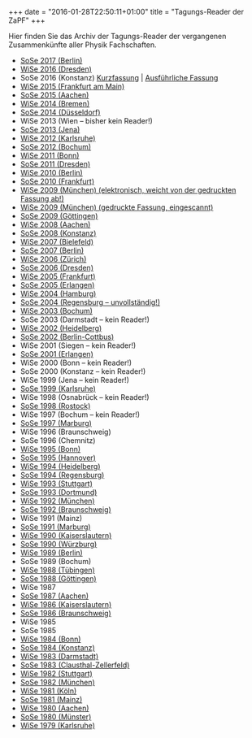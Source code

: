 +++
date = "2016-01-28T22:50:11+01:00"
title = "Tagungs-Reader der ZaPF"
+++

Hier finden Sie das Archiv der Tagungs-Reader der vergangenen Zusammenkünfte aller Physik Fachschaften.

- [SoSe 2017 (Berlin)](/reader/2017_SoSe_Berlin.pdf)
- [WiSe 2016 (Dresden)](/reader/2016_WiSe_Dresden_lang.pdf)
- SoSe 2016 (Konstanz) [Kurzfassung](/reader/2016_SoSe_Konstanz_kurz.pdf) | [Ausführliche Fassung](/reader/2016_SoSe_Konstanz_lang.pdf)
- [WiSe 2015 (Frankfurt am Main)](/reader/Reader_ZaPF_WiSe15_Frankfurt.pdf)
- [SoSe 2015 (Aachen)](/reader/Reader_SoSe15_Aachen.pdf)
- [WiSe 2014 (Bremen)](/reader/2014_WiSe_Bremen.pdf)
- [SoSe 2014 (Düsseldorf)](/reader/2014-SoSe_Duesseldorf.pdf)
- WiSe 2013 (Wien – bisher kein Reader!)
- [SoSe 2013 (Jena)](/reader/2013-so-ZaPFReaderSoSe2013Jena.pdf)
- [WiSe 2012 (Karlsruhe)](/reader/2012_WiSe_Karlsruhe.pdf)
- [SoSe 2012 (Bochum)](/reader/2012_SoSe_Bochum.pdf)
- [WiSe 2011 (Bonn)](/reader/2011_WiSe_Bonn.pdf)
- [SoSe 2011 (Dresden)](/reader/2011_SoSe_Dresden.pdf)
- [WiSe 2010 (Berlin)](/reader/2010_WiSe_Berlin.pdf)
- [SoSe 2010 (Frankfurt)](/reader/2010_SoSe_Frankfurt_II.pdf)
- [WiSe 2009 (München) (elektronisch, weicht von der gedruckten Fassung ab!)](/reader/2009_WiSe_Munchen.pdf)
- [WiSe 2009 (München) (gedruckte Fassung, eingescannt)](/reader/2009_WiSe_Munchen_gescannt_low.pdf)
- [SoSe 2009 (Göttingen)](/reader/2009_SoSe_Gottingen.pdf)
- [WiSe 2008 (Aachen)](/reader/2008_WiSe_Aachen.pdf)
- [SoSe 2008 (Konstanz)](/reader/2008_SoSe_Konstanz.pdf)
- [WiSe 2007 (Bielefeld)](/reader/2007_WiSe_Bielefeld.pdf)
- [SoSe 2007 (Berlin)](/reader/2007-so-Sommer_ZaPF07_READER_web.pdf)
- [WiSe 2006 (Zürich)](/reader/2006-wi-reader_zh06.pdf)
- [SoSe 2006 (Dresden)](/reader/2006-so-reader_dd06.pdf)
- [WiSe 2005 (Frankfurt)](/reader/2005-wi-reader_ff05.pdf)
- [SoSe 2005 (Erlangen)](/reader/2005-so-reader_er05.pdf)
- [WiSe 2004 (Hamburg)](/reader/2004-wi-reader_hh04.pdf)
- [SoSe 2004 (Regensburg – unvollständig!)](/reader/2004-so-regensburg.pdf)
- [WiSe 2003 (Bochum)](/reader/2003-ws-reader_bo03.pdf)
- SoSe 2003 (Darmstadt – kein Reader!)
- [WiSe 2002 (Heidelberg)](/reader/2002-wi-reader_hb02.pdf)
- [SoSe 2002 (Berlin-Cottbus)](/reader/2002-so-reader_becojo02.pdf)
- WiSe 2001 (Siegen – kein Reader!)
- [SoSe 2001 (Erlangen)](/reader/2001-so-reader_er01.pdf)
- WiSe 2000 (Bonn – kein Reader!)
- SoSe 2000 (Konstanz – kein Reader!)
- WiSe 1999 (Jena – kein Reader!)
- [SoSe 1999 (Karlsruhe)](/reader/1999-ss-reader_ka99.pdf)
- WiSe 1998 (Osnabrück – kein Reader!)
- [SoSe 1998 (Rostock)](/reader/1998-so-reader_ro98.pdf)
- WiSe 1997 (Bochum – kein Reader!)
- [SoSe 1997 (Marburg)](/reader/1997-so-reader_ma97.pdf)
- WiSe 1996 (Braunschweig)
- SoSe 1996 (Chemnitz)
- [WiSe 1995 (Bonn)](/reader/1995-wi-reader_bn95.pdf)
- [SoSe 1995 (Hannover)](/reader/1995-so-reader_ha95.pdf)
- [WiSe 1994 (Heidelberg)](/reader/1994-wi-reader_hb94.pdf)
- [SoSe 1994 (Regensburg)](/reader/1994-so-reader_re94.pdf)
- [WiSe 1993 (Stuttgart)](/reader/1993-wi-reader_st93.pdf)
- [SoSe 1993 (Dortmund)](/reader/1993-so-reader_do93.pdf)
- [WiSe 1992 (München)](/reader/1992-wi-reader_mu92.pdf)
- [SoSe 1992 (Braunschweig)](/reader/1992-so-reader_bw92.pdf)
- WiSe 1991 (Mainz)
- [SoSe 1991 (Marburg)](/reader/1991-so-reader_ma91.pdf)
- [WiSe 1990 (Kaiserslautern)](/reader/1990-ws-kaiserslautern-reader.pdf)
- [SoSe 1990 (Würzburg)](/reader/1990-so-wuerzburg.pdf)
- [WiSe 1989 (Berlin)](/reader/1989-wi-berlin.pdf)
- SoSe 1989 (Bochum)
- [WiSe 1988 (Tübingen)](/reader/1988-ws-tuebingen.pdf)
- [SoSe 1988 (Göttingen)](/reader/1988-so-goettingen.pdf)
- WiSe 1987
- [SoSe 1987 (Aachen)](/reader/1987-ss-reader_aa87.pdf)
- [WiSe 1986 (Kaiserslautern)](/reader/1986-wi-Kaiserslautern_Wi86.pdf)
- [SoSe 1986 (Braunschweig)](/reader/1986_so-Braunschweig_So86.pdf)
- WiSe 1985
- SoSe 1985
- [WiSe 1984 (Bonn)](/reader/1984_wsBonn_Wi84.pdf)
- [SoSe 1984 (Konstanz)](/reader/1984-so-Konstanz_So84.pdf)
- [WiSe 1983 (Darmstadt)](/reader/1983-ws-Darmstadt_Wi83.pdf)
- [SoSe 1983 (Clausthal-Zellerfeld)](/reader/1983-so-Clausthal-Zellerfeld_So83.pdf)
- [WiSe 1982 (Stuttgart)](/reader/1982-wi-Stuttgart_Wi82.pdf)
- [SoSe 1982 (München)](/reader/1982-so-Muenchen_So82.pdf)
- [WiSe 1981 (Köln)](/reader/1981-wi-Koeln_Wi81.pdf)
- [SoSe 1981 (Mainz)](/reader/1981-so-Mainz_So81.pdf)
- [WiSe 1980 (Aachen)](/reader/1980_ws_Aachen_Nov80_komplett.pdf)
- [SoSe 1980 (Münster)](/reader/1980-so-Muenster_So80.pdf)
- [WiSe 1979 (Karlsruhe)](/reader/1979-wi-Karlsruhe_Wi79.pdf)
